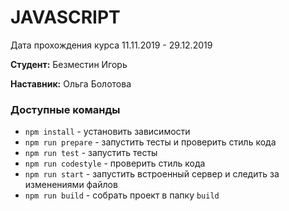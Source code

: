 # JAVASCRIPT

Дата прохождения курса 11.11.2019 - 29.12.2019

**Студент:** Безместин Игорь

**Наставник:** Ольга Болотова
 
### Доступные команды

* `npm install` - установить зависимости
* `npm run prepare` - запустить тесты и проверить стиль кода
* `npm run test` - запустить тесты
* `npm run codestyle` - проверить стиль кода
* `npm run start` - запустить встроенный сервер и следить за изменениями файлов
* `npm run build` - собрать проект в папку `build`
